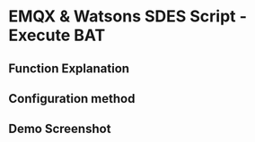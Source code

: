 # EMQX & Watsons SDES Script - Execute BAT

## Function Explanation
## Configuration method
## Demo Screenshot